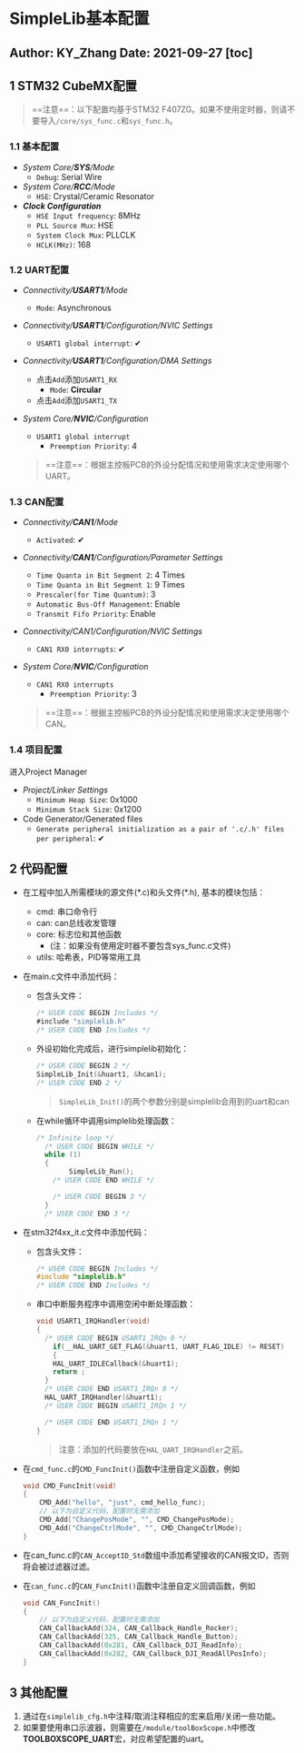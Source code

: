 # SimpleLib基本配置
Author: KY_Zhang
Date: 2021-09-27
[toc]
---
## 1 STM32 CubeMX配置

> ==注意==：以下配置均基于STM32 F407ZG。如果不使用定时器，则请不要导入`/core/sys_func.c`和`sys_func.h`。

### 1.1 基本配置

* *System Core/**SYS**/Mode*
  * `Debug`: Serial Wire
* *System Core/**RCC**/Mode*
  * `HSE`: Crystal/Ceramic Resonator
* ***Clock Configuration***
  * `HSE Input frequency`: 8MHz
  * `PLL Source Mux`: HSE
  * `System Clock Mux`: PLLCLK
  * `HCLK(MHz)`: 168

### 1.2 UART配置

* *Connectivity/**USART1**/Mode*
  * `Mode`: Asynchronous
* *Connectivity/**USART1**/Configuration/NVIC Settings*
  - `USART1 global interrupt`: ✔
* *Connectivity/**USART1**/Configuration/DMA Settings*
  - 点击`Add`添加`USART1_RX`
    - `Mode`: **Circular**
  - 点击`Add`添加`USART1_TX`
* *System Core/**NVIC**/Configuration*
  * `USART1 global interrupt`
    * `Preemption Priority`: 4
  
  >  ==注意==：根据主控板PCB的外设分配情况和使用需求决定使用哪个UART。

### 1.3  CAN配置

* *Connectivity/**CAN1**/Mode*
  
  - `Activated`: ✔
* *Connectivity/**CAN1**/Configuration/Parameter Settings*
  - `Time Quanta in Bit Segment 2`: 4 Times
  - `Time Quanta in Bit Segment 1`: 9 Times
  - `Prescaler(for Time Quantum)`: 3
  - `Automatic Bus-Off Management`: Enable
  - `Transmit Fifo Priority`: Enable
* *Connectivity/CAN1/Configuration/NVIC Settings*
  
  - `CAN1 RX0 interrupts`: ✔
* *System Core/**NVIC**/Configuration*
  * `CAN1 RX0 interrupts`
    * `Preemption Priority`: 3
  
  >  ==注意==：根据主控板PCB的外设分配情况和使用需求决定使用哪个CAN。

### 1.4 项目配置

进入Project Manager

* *Project/Linker Settings*
  * `Minimum Heap Size`: 0x1000
  * `Minimum Stack Size`: 0x1200
* Code Generator/Generated files
  * `Generate peripheral initialization as a pair of '.c/.h' files per peripheral`: ✔

## 2 代码配置

* 在工程中加入所需模块的源文件(\*.c)和头文件(\*.h), 基本的模块包括：

  * cmd: 串口命令行
  * can: can总线收发管理
  * core: 标志位和其他函数 
    * (注：如果没有使用定时器不要包含sys_func.c文件)
  * utils: 哈希表，PID等常用工具

* 在main.c文件中添加代码：

  * 包含头文件：

    ```c#
    /* USER CODE BEGIN Includes */
    #include "simplelib.h"
    /* USER CODE END Includes */
    ```

  * 外设初始化完成后，进行simplelib初始化：

    ```c
    /* USER CODE BEGIN 2 */
    SimpleLib_Init(&huart1, &hcan1);
    /* USER CODE END 2 */
    ```

    > `SimpleLib_Init()`的两个参数分别是simplelib会用到的uart和can

  * 在while循环中调用simplelib处理函数：

    ```c
    /* Infinite loop */
      /* USER CODE BEGIN WHILE */
      while (1)
      {
    		SimpleLib_Run();
        /* USER CODE END WHILE */
    
        /* USER CODE BEGIN 3 */
      }
      /* USER CODE END 3 */
    ```

* 在stm32f4xx_it.c文件中添加代码：

  * 包含头文件：

    ```c
    /* USER CODE BEGIN Includes */
    #include "simplelib.h"
    /* USER CODE END Includes */
    ```

  * 串口中断服务程序中调用空闲中断处理函数：

    ```c
    void USART1_IRQHandler(void)
    {
      /* USER CODE BEGIN USART1_IRQn 0 */
    	if(__HAL_UART_GET_FLAG(&huart1, UART_FLAG_IDLE) != RESET)
    	{
        HAL_UART_IDLECallback(&huart1);
        return ;
      }
      /* USER CODE END USART1_IRQn 0 */
      HAL_UART_IRQHandler(&huart1);
      /* USER CODE BEGIN USART1_IRQn 1 */
    
      /* USER CODE END USART1_IRQn 1 */
    }
    ```

    > 注意：添加的代码要放在`HAL_UART_IRQHandler`之前。

+ 在`cmd_func.c`的`CMD_FuncInit()`函数中注册自定义函数，例如

  ```c
  void CMD_FuncInit(void) 
  {
      CMD_Add("hello", "just", cmd_hello_func);
      // 以下为自定义代码，配置时无需添加
      CMD_Add("ChangePosMode", "", CMD_ChangePosMode);
      CMD_Add("ChangeCtrlMode", "", CMD_ChangeCtrlMode);
  }
  
  ```

+ 在can_func.c的`CAN_AcceptID_Std`数组中添加希望接收的CAN报文ID，否则将会被过滤器过滤。

+ 在`can_func.c`的`CAN_FuncInit()`函数中注册自定义回调函数，例如

  ```c
  void CAN_FuncInit()
  {
      // 以下为自定义代码，配置时无需添加
      CAN_CallbackAdd(324, CAN_Callback_Handle_Rocker);
      CAN_CallbackAdd(325, CAN_Callback_Handle_Button);
      CAN_CallbackAdd(0x281, CAN_Callback_DJI_ReadInfo);
      CAN_CallbackAdd(0x282, CAN_Callback_DJI_ReadAllPosInfo);
  }
  ```
  
  

## 3 其他配置

1. 通过在`simplelib_cfg.h`中注释/取消注释相应的宏来启用/关闭一些功能。
2. 如果要使用串口示波器，则需要在`/module/toolBoxScope.h`中修改**TOOLBOXSCOPE_UART**宏，对应希望配置的uart。
